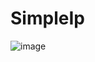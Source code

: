 # SimpleIp
![image](https://github.com/utigernils/SimpleIp/assets/81931103/e0a4a846-cd7c-40b4-98e0-75fd39470094)
